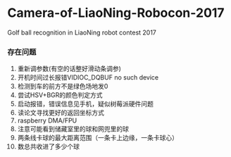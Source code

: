 # Camera-of-LiaoNing-Robocon-2017
Golf ball recognition in LiaoNing robot contest 2017



### 存在问题

1. 重新调参数(有空的话整好滑动条调参)
2. 开机时间过长报错VIDIOC_DQBUF no such device
3. 检测到车的前方不是绿色场地发0
4. 尝试HSV+BGR的颜色判定方式
5. 启动报错，错误信息见手机，疑似树莓派硬件问题
6. 读论文寻找更好的返回坐标方式
7. raspberry DMA/FPU
8. 注意可能看到储藏室里的球和网兜里的球
9. 两条线卡球的最大距离范围（一条卡上边缘，一条卡球心）
10. 数总共收进了多少个球


